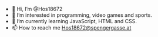 - 👋 Hi, I’m @Hos18672
- 👀 I’m interested in programming, video games and sports.
- 🌱 I’m currently learning JavaScript, HTML and CSS. 
- 📫 How to reach me Hos18672@spengergasse.at

<!---
Hos18672/Hos18672 is a ✨ special ✨ repository because its `README.md` (this file) appears on your GitHub profile.
You can click the Preview link to take a look at your changes.
--->
